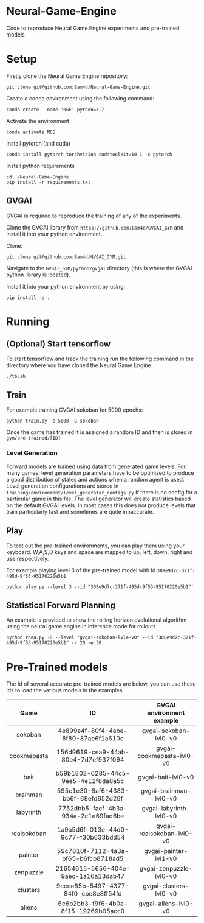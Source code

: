 # Neural-Game-Engine
Code to reproduce Neural Game Engine experiments and pre-trained models


# Setup

Firstly clone the Neural Game Engine repository:

```
git clone git@github.com:Bam4d/Neural-Game-Engine.git
```

Create a conda environment using the following command:
```
conda create --name 'NGE' python=3.7
```

Activate the environment
```
conda activate NGE
```

Install pytorch (and cuda)
```
conda install pytorch torchvision cudatoolkit=10.1 -c pytorch
```

Install python requirements

```
cd ./Neural-Game-Engine
pip install -r requirements.txt
```

## GVGAI

GVGAI is required to reproduce the training of any of the experiments.

Clone the GVGAI library from `https://github.com/Bam4d/GVGAI_GYM` and install it into your python environment.

Clone:
```
git clone git@github.com:Bam4d/GVGAI_GYM.git
```

Navigate to the `GVGAI_GYM/python/gvgai` directory (this is where the GVGAI python library is located).

Install it into your python environment by using:
```
pip install -e .
```

# Running

## (Optional) Start tensorflow 
To start tensorflow and track the training run the following command in the directory where you have cloned the Neural Game Engine
```
./tb.sh
```

## Train

For example training GVGAI sokoban for 5000 epochs:
```
python train.py -e 5000 -G sokoban
```

Once the game has trained it is assigned a random ID and then is stored in `gym/pre-trained/[ID]`

### Level Generation

Forward models are trained using data from generated game levels. For many games, level generation parameters have to be optimized to 
produce a good distribution of states and actions when a random agent is used.
Level generation configurations are stored in `training/environment/level_generator_configs.py`
If there is no config for a particular game in this file. 
The level generator will create statistics based on the default GVGAI levels. 
In most cases this does not produce levels that train particularly fast and sometimes are quite innaccurate.

## Play

To test out the pre-trained environments, you can play them using your keyboard. 
W,A,S,D keys and space are mapped to up, left, down, right and use respectively.

For example playing level 3 of the pre-trained model with Id `308e9d7c-371f-495d-9f53-95170220e5b1`
```
python play.py --level 3 --id "308e9d7c-371f-495d-9f53-95170220e5b1"`
```

## Statistical Forward Planning

An example is provided to show the rolling horizon evolutional algorithm using the neural game engine in inference mode 
for rollouts.

`python rhea.py -R --level "gvgai-sokoban-lvl4-v0" --id "308e9d7c-371f-495d-9f53-95170220e5b1" -r 20 -e 30`


# Pre-Trained models

The Id of several accurate pre-trained models are below, you can use these ids to load the various models in the examples

| Game          | ID                                    | GVGAI environment example   |
|:-------------:|:-------------------------------------:|:---------------------------:|
| sokoban       | 4e899a4f-80f4-4abe-8f80-87ae6f1a610c  | gvgai-sokoban-lvl0-v0       |
| cookmepasta   | 156d9619-cea9-44ab-80e4-7d7ef937f094  | gvgai-cookmepasta-lvl0-v0   |
| bait          | b59b1802-6285-44c5-9ee5-4e12f8da8a5c  | gvgai-bait-lvl0-v0          |
| brainman      | 595c1e30-8af6-4383-bb6f-68efd652d29f  | gvgai-brainman-lvl0-v0      |
| labyrinth     | 7752dbb5-facf-4b3a-934a-2c1e69fad6be  | gvgai-labyrinth-lvl0-v0     |
| realsokoban   | 1a9a5d6f-013e-44d0-9c77-f30b633bdd54  | gvgai-realsokoban-lvl0-v0   |
| painter       | 59c7810f-7112-4a3a-bf65-b6fcb8718ad5  | gvgai-painter-lvl1-v0       |
| zenpuzzle     | 21654615-5656-404e-9aec-1a16a13dab47  | gvgai-zenpuzzle-lvl0-v0     |
| clusters      | 9ccce85b-5497-4377-84f0-cbe8e8ff54fd  | gvgai-clusters-lvl0-v0      |
| aliens        | 6c6b2bb3-f9f6-4b0a-8f15-19269b05acc0  | gvgai-aliens-lvl0-v0        |